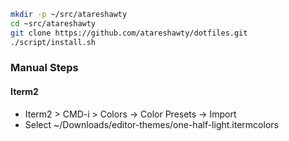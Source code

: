 ```bash
mkdir -p ~/src/atareshawty
cd ~src/atareshawty
git clone https://github.com/atareshawty/dotfiles.git
./script/install.sh
```

### Manual Steps

#### Iterm2

- Iterm2 > CMD-i > Colors -> Color Presets -> Import
- Select ~/Downloads/editor-themes/one-half-light.itermcolors

